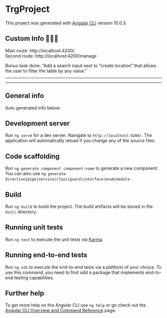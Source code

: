 # TrgProject

This project was generated with [Angular CLI](https://github.com/angular/angular-cli) version 15.0.3.

## Custom Info 👨🏻‍💻
Main route: http://localhost:4200/ <br />
Second route: http://localhost:4200/manage <br />

Bonus task done: "Add a search input next to “create location” that allows the user to filter the table by any value."<br />

<hr>
<hr>

## General info 

Auto generated info below:

## Development server

Run `ng serve` for a dev server. Navigate to `http://localhost:4200/`. The application will automatically reload if you change any of the source files.

## Code scaffolding

Run `ng generate component component-name` to generate a new component. You can also use `ng generate directive|pipe|service|class|guard|interface|enum|module`.

## Build

Run `ng build` to build the project. The build artifacts will be stored in the `dist/` directory.

## Running unit tests

Run `ng test` to execute the unit tests via [Karma](https://karma-runner.github.io).

## Running end-to-end tests

Run `ng e2e` to execute the end-to-end tests via a platform of your choice. To use this command, you need to first add a package that implements end-to-end testing capabilities.

## Further help

To get more help on the Angular CLI use `ng help` or go check out the [Angular CLI Overview and Command Reference](https://angular.io/cli) page.
